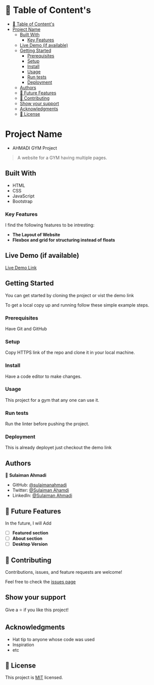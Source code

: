 <!-- TABLE OF CONTENTS -->

# 📗 Table of Content's

- [📗 Table of Content's](#-table-of-contents)
- [Project Name](#project-name)
  - [Built With](#built-with)
    - [Key Features ](#key-features-)
  - [Live Demo (if available)](#live-demo-if-available)
  - [Getting Started](#getting-started)
    - [Prerequisites](#prerequisites)
    - [Setup](#setup)
    - [Install](#install)
    - [Usage](#usage)
    - [Run tests](#run-tests)
    - [Deployment](#deployment)
  - [Authors](#authors)
  - [🔭 Future Features ](#-future-features-)
  - [🤝 Contributing](#-contributing)
  - [Show your support](#show-your-support)
  - [Acknowledgments](#acknowledgments)
  - [📝 License](#-license)

# Project Name
- AHMADI GYM Project

> A website for a GYM having multiple pages.


## Built With

- HTML
- CSS
- JavaScript
- Bootstrap
<!-- Features -->

### Key Features <a name="key-features"></a>

I find the following features to be intresting:

- **The Layout of Website**
- **Flexbox and grid for structuring instead of floats**

## Live Demo (if available)

[Live Demo Link](https://sulaimanahmadi.github.io/Capstone-Pro-01/)


## Getting Started

You can get started by cloning the project or vist the demo link

To get a local copy up and running follow these simple example steps.

### Prerequisites
Have Git and GitHub
### Setup
Copy HTTPS link of the repo and clone it in your local machine.
### Install
Have a code editor to make changes.
### Usage
This project for a gym that any one can use it.
### Run tests
Run the linter before pushing the project.
### Deployment
This is already deployet just checkout the demo link


## Authors

👤 **Sulaiman Ahmadi**

- GitHub: [@sulaimanahmadi](https://github.com/sulaimanahmadi)
- Twitter: [@Sulaiman Ahamdi](https://twitter.com/sahmadi4all)
- LinkedIn: [@Sulaiman Ahmadi](https://www.linkedin.com/in/mohammad-sulaiman-ahmadi-555315261/)

<!-- FUTURE FEATURES -->

## 🔭 Future Features <a name="future-features"></a>

In the future, I will Add 

- [ ] **Featured section**
- [ ] **About section**
- [ ] **Desktop Version**

## 🤝 Contributing

Contributions, issues, and feature requests are welcome!

Feel free to check the [issues page](https://sulaimanahmadi.github.io/Capstone-Pro-01/)
## Show your support

Give a ⭐️ if you like this project!

## Acknowledgments

- Hat tip to anyone whose code was used
- Inspiration
- etc

## 📝 License

This project is [MIT](./LICENSE) licensed.